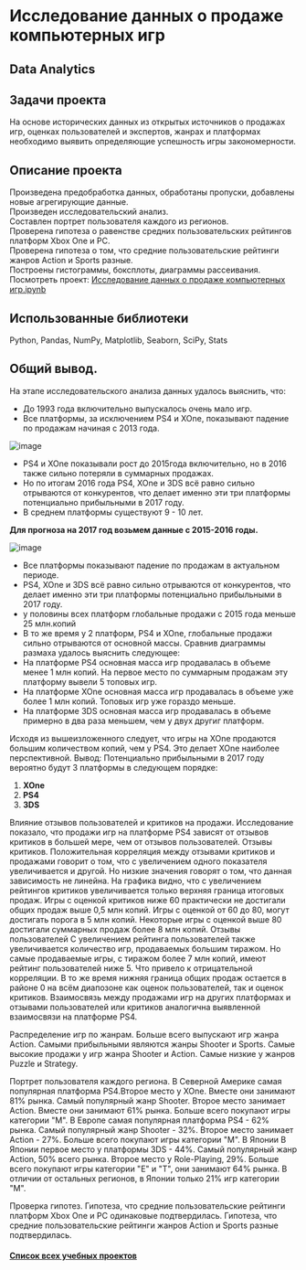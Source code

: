 # Исследование данных о продаже компьютерных игр
## Data Analytics
## Задачи проекта
На основе исторических данных из открытых источников о продажах игр, оценках пользователей и экспертов, жанрах и платформах необходимо выявить определяющие успешность игры закономерности. 

## Описание проекта
Произведена предобработка данных, обработаны пропуски, добавлены новые агрегирующие данные.\
Произведен исследовательский анализ. \
Составлен портрет пользователя каждого из регионов.\
Проверена гипотеза о равенстве средних пользовательских рейтингов платформ Xbox One и PC.\
Проверена гипотеза о том, что средние пользовательские рейтинги жанров Action и Sports разные.\
Построены гистограммы, боксплоты, диаграммы рассеивания.\
Посмотреть проект: [Исследование данных о продаже компьютерных игр.ipynb](https://github.com/Vitaliy-Zaitsev/Educational_projects_DS/blob/main/Educational_project_1_DA/Educational_project_1.ipynb)

## Использованные библиотеки
Python, Pandas, NumPy, Matplotlib, Seaborn, SciPy, Stats 
## Общий вывод.
На этапе исследовательского анализа данных удалось выяснить, что:
* До 1993 года включительно выпускалось очень мало игр.
* Все платформы, за исключением PS4 и XOne, показывают падение по продажам начиная с 2013 года.

![image](https://github.com/Vitaliy-Zaitsev/Educational_projects_DS/assets/120369294/81cb478e-1245-44c2-bb4c-4cb2d0731008)

* PS4 и XOne показывали рост до 2015года включительно, но в 2016 также сильно потеряли в суммарных продажах.
* Но по итогам 2016 года PS4, XOne и 3DS всё равно сильно отрываются от конкурентов, что делает именно эти три платформы потенциально прибыльными в 2017 году.
* В среднем платформы существуют 9 - 10 лет.

**Для прогноза на 2017 год возьмем данные с 2015-2016 годы.**

![image](https://github.com/Vitaliy-Zaitsev/Educational_projects_DS/assets/120369294/cee50251-7035-4019-bb4a-c6e1ca98df58)

* Все платформы показывают падение по продажам в актуальном периоде.
* PS4, XOne и 3DS всё равно сильно отрываются от конкурентов, что делает именно эти три платформы потенциально прибыльными в 2017 году.
* у половины всех платформ глобальные продажи с 2015 года меньше 25 млн.копий
* В то же время у 2 платформ, PS4 и XOne, глобальные продажи сильно отрываются от основной массы.
Сравнив диаграммы размаха удалось выяснить следующее:
* На платформе PS4 основная масса игр продавалась в объеме менее 1 млн копий. На первое место по суммарным продажам эту платформу вывели 5 топовых игр.
* На платформе XOne основная масса игр продавалась в объеме уже более 1 млн копий. Топовых игр уже гораздо меньше.
* На платформе 3DS основная масса игр продавалась в объеме примерно в два раза меньшем, чем у двух другиг платформ.

Исходя из вышеизложенного следует, что игры на XOne продаются большим количеством копий, чем у PS4. Это делает XOne наиболее перспективной.
Вывод: Потенциально прибыльными в 2017 году вероятно будут 3 платформы в следующем порядке:

1. **XOne**
2. **PS4**
3. **3DS**

Влияние отзывов пользователей и критиков на продажи. Исследование показало, что продажи игр на платформе PS4 зависят от отзывов критиков в большей мере, чем от отзывов пользователей.
Отзывы критиков.
Положительная корреляция между отзывами критиков и продажами говорит о том, что с увеличением одного показателя увеличивается и другой. Но низкие значения говорят о том, что данная зависимость не линейна.
На графика видно, что с увеличением рейтингов критиков увеличивается только верхняя граница итоговых продаж.
Игры с оценкой критиков ниже 60 практически не достигали общих продаж выше 0,5 млн копий. Игры с оценкой от 60 до 80, могут достигать порога в 5 млн копий. Некоторые игры с оценкой выше 80 достигали суммарных продаж более 8 млн копий.
Отзывы пользователей
С увеличением рейтинга пользователей также увеличивается количество игр, продаваемых большим тиражом. Но самые продаваемые игры, с тиражом более 7 млн копий, имеют рейтинг пользователей ниже 5. Что привело к отрицательной корреляции.
В то же время нижняя граница общих продаж остается в районе 0 на всём диапозоне как оценок пользователей, так и оценок критиков. Взаимосвязь между продажами игр на других платформах и отзывами пользователей или критиков аналогична выявленной взаимосвязи на платформе PS4.

Распределение игр по жанрам.
Больше всего выпускают игр жанра Action.
Самыми прибыльными являются жанры Shooter и Sports.
Самые высокие продажи у игр жанра Shooter и Action. Самые низкие у жанров Puzzle и Strategy.

Портрет пользователя каждого региона.
В Северной Америке самая популярная платформа PS4.Второе место у XOne. Вместе они занимают 81% рынка. Самый популярный жанр Shooter. Второе место занимает Action. Вместе они занимают 61% рынка. Больше всего покупают игры категории "М".
В Европе самая популярная платформа PS4 - 62% рынка.
Самый популярный жанр Shooter - 32%. Второе место занимает Action - 27%.
Больше всего покупают игры категории "М".
В Японии В Японии первое место у платформы 3DS - 44%.
Самый популярный жанр Action, 50% всего рынка. Второе место у Role-Playing, 29%.
Больше всего покупают игры категории "Е" и "T", они занимают 64% рынка.
В отличии от остальных регионов, в Японии только 21% игр категории "М".

Проверка гипотез.
Гипотеза, что средние пользовательские рейтинги платформ Xbox One и PC одинаковые подтвердилась.
Гипотеза, что средние пользовательские рейтинги жанров Action и Sports разные подтвердилась.

#### [Список всех учебных проектов](https://github.com/Vitaliy-Zaitsev/Educational_projects_DS/blob/main/README.md)
